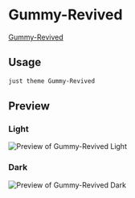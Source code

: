 # Gummy-Revived

[Gummy-Revived](#)

## Usage

```bash
just theme Gummy-Revived
```

## Preview

### Light

![Preview of Gummy-Revived Light](preview-light.png)

### Dark

![Preview of Gummy-Revived Dark](preview-dark.png)
